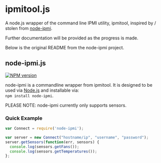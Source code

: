 # ipmitool.js

A node.js wrapper of the command line IPMI utility, ipmitool, inspired by / stolen from
[node-ipmi](https://github.com/egeback/node-ipmi).

Further documentation will be provided as the progress is made.

Below is the original README from the node-ipmi project.

## node-ipmi.js
[![NPM version](http://img.shields.io/npm/v/node-ipmi.svg)](https://www.npmjs.org/package/node-ipmi)

node-ipmi is a commandline wrapper from ipmitool. It is designed to be used via [Node.js](http://nodejs.org) and installable via:<br />
`npm install node-ipmi`.

PLEASE NOTE: node-ipmi currently only supports sensors. 

### Quick Example

```javascript
var Connect = require('node-ipmi');

var server = new Connect("hostname/ip", "username", "password");
server.getSensors(function(err, sensors) {
  console.log(sensors.getFans());
  console.log(sensors.getTemperatures());
};
```
